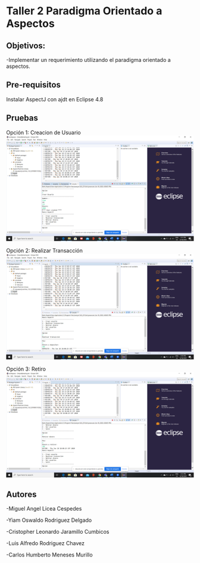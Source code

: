 # Taller 2 Paradigma Orientado a Aspectos
## Objetivos:
-Implementar un requerimiento utilizando el paradigma orientado a aspectos.
## Pre-requisitos
Instalar AspectJ con ajdt en Eclipse 4.8
## Pruebas

Opción 1: Creacion de Usuario 
![Alt text](SimpleBank/imagenes/opcion1.png?raw=true "Imagen 1")


Opción 2: Realizar Transacción 
![Alt text](SimpleBank/imagenes/opcion2.png?raw=true "Imagen 2")


Opción 3: Retiro 
![Alt text](SimpleBank/imagenes/opcion3.png?raw=true "Imagen 3")

## Autores
-Miguel Angel Licea Cespedes

-Yiam Oswaldo Rodriguez Delgado

-Cristopher Leonardo Jaramillo Cumbicos 

-Luis Alfredo Rodriguez Chavez

-Carlos Humberto Meneses Murillo 

